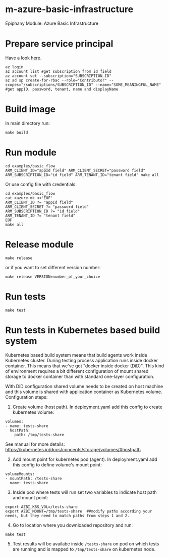 # m-azure-basic-infrastructure
Epiphany Module: Azure Basic Infrastructure

# Prepare service principal

Have a look [here](https://www.terraform.io/docs/providers/azurerm/guides/service_principal_client_secret.html).

```
az login 
az account list #get subscription from id field
az account set --subscription="SUBSCRIPTION_ID"
az ad sp create-for-rbac --role="Contributor" --scopes="/subscriptions/SUBSCRIPTION_ID" --name="SOME_MEANINGFUL_NAME" #get appID, password, tenant, name and displayName
```

# Build image

In main directory run: 
```
make build
```

# Run module

```
cd examples/basic_flow
ARM_CLIENT_ID="appId field" ARM_CLIENT_SECRET="password field" ARM_SUBSCRIPTION_ID="id field" ARM_TENANT_ID="tenant field" make all
```

Or use config file with credentials:

```
cd examples/basic_flow
cat >azure.mk <<'EOF'
ARM_CLIENT_ID ?= "appId field"
ARM_CLIENT_SECRET ?= "password field"
ARM_SUBSCRIPTION_ID ?= "id field"
ARM_TENANT_ID ?= "tenant field"
EOF
make all
```

# Release module

```
make release
```

or if you want to set different version number: 

```
make release VERSION=number_of_your_choice
```

# Run tests

```
make test
```

# Run tests in Kubernetes based build system

Kubernetes based build system means that build agents work inside Kubernetes cluster. During testing process application runs inside docker container. This means that we've got "docker inside docker (DiD)". This kind of environment requires a bit different configuration of mount shared storage to docker container than with standard one-layer configuration.

With DiD configuration shared volume needs to be created on host machine and this volume is shared with application container as Kubernetes volume.
Configuration steps:

1.  Create volume  (host path). In deployment.yaml add this config to create kubernetes volume:
```
volumes:
- name: tests-share
  hostPath:
    path: /tmp/tests-share
```
See manual for more details: https://kubernetes.io/docs/concepts/storage/volumes/#hostpath

2. Add mount point for kubernetes pod (agent). In deployment.yaml add this config to define volume's mount point:
```
volumeMounts:
- mountPath: /tests-share
  name: tests-share
```
3. Inside pod where tests will run set two variables to indicate host path and mount point:
```
export AZBI_K8S_VOL=/tests-share
export AZBI_MOUNT=/tmp/tests-share  ##modify paths according your needs, but they need to match paths from steps 1 and 2.
```
4. Go to location where you downloaded repository and run:
```
make test
```
5. Test results will be availabe inside ```/tests-share``` on pod on which tests are running and is mapped to ```/tmp/tests-share``` on kubernetes node.
